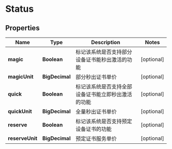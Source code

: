 

# Status

## Properties

Name | Type | Description | Notes
------------ | ------------- | ------------- | -------------
**magic** | **Boolean** | 标记该系统是否支持部分设备证书能秒出激活的功能 |  [optional]
**magicUnit** | **BigDecimal** | 部分秒出证书单价 |  [optional]
**quick** | **Boolean** | 标记该系统是否支持全部设备证书能立即秒出激活的功能 |  [optional]
**quickUnit** | **BigDecimal** | 全量秒出证书单价 |  [optional]
**reserve** | **Boolean** | 标记该系统是否支持预定设备证书的功能 |  [optional]
**reserveUnit** | **BigDecimal** | 预定证书服务单价 |  [optional]



